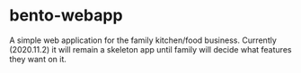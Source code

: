 # bento-webapp
A simple web application for the family kitchen/food business. Currently (2020.11.2) it will remain a skeleton app until family will decide what features they want on it.

